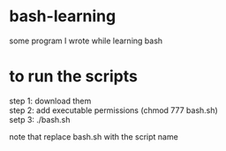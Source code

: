# bash-learning
some program I wrote while learning bash


# to run the scripts 
step 1: download them <br>
step 2: add executable permissions (chmod 777 bash.sh) <br>
setp 3: ./bash.sh <br>


note that replace bash.sh with the script name
